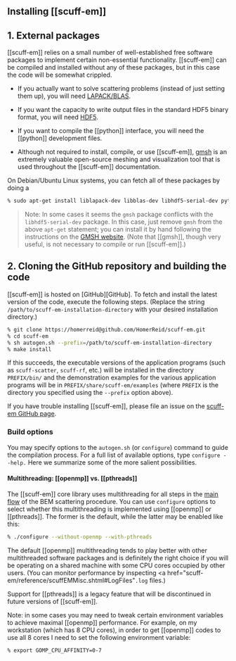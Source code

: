 ## Installing [[scuff-em]]

## 1. External packages

[[scuff-em]] relies on a small number of well-established free 
software packages to implement certain non-essential functionality. 
[[scuff-em]] can be compiled and installed without any of these packages, 
but in this case the code will be somewhat crippled.

+ If you actually want to solve scattering problems (instead of 
  just setting them up), you will need
  [LAPACK/BLAS](http://www.netlib.org/lapack).

+ If you want the capacity to write output files in the 
  standard HDF5 binary format, you will need
  [HDF5](http://www.hdfgroup.org/HDF5).

+ If you want to compile the [[python]] interface, you will need the
  [[python]] development files.

+ Although not required to install, compile, or use
  [[scuff-em]],
  [<span class="SC">gmsh</span>](http://geuz.org/gmsh)
  is an extremely valuable open-source meshing and visualization
  tool that is used throughout the
  [[scuff-em]] documentation.

On Debian/Ubuntu Linux systems, you can fetch all of these packages by doing a 

````bash
% sudo apt-get install liblapack-dev libblas-dev libhdf5-serial-dev python-dev gmsh
````

> Note: In some cases it seems the ``gmsh`` package conflicts with 
> the ``libhdf5-serial-dev`` package. In this case, just 
> remove ``gmsh`` from the above ``apt-get`` statement; you can 
> install it by hand following the instructions
> on the [GMSH website](http://geuz.org/gmsh).
> (Note that [[gmsh]], though very useful, 
> is not necessary to compile or run [[scuff-em]].)

## 2. Cloning the GitHub repository and building the code

[[scuff-em]] is hosted on [GitHub][GitHub].
To fetch and install the latest version of the 
code, execute the following steps. (Replace the string
``/path/to/scuff-em-installation-directory``
with your desired installation directory.)

````bash
% git clone https://homerreid@github.com/HomerReid/scuff-em.git
% cd scuff-em
% sh autogen.sh --prefix=/path/to/scuff-em-installation-directory
% make install
````

If this succeeds, the executable versions of the application
programs (such as ``scuff-scatter``, ``scuff-rf``, etc.) will be 
installed in the directory ``PREFIX/bin/`` 
and the demonstration examples for the various application programs 
will be in ``PREFIX/share/scuff-em/examples``
(where ``PREFIX`` is the directory you specified using the 
``--prefix`` option above).

If you have trouble installing [[scuff-em]],
please file an issue on the 
[<span class="SC">scuff-em</span> GitHub page](GitHub).

### Build options

You may specify options to the ``autogen.sh``
(or ``configure``) command to guide the compilation process. 
For a full list of available options,
type ``configure --help.`` Here we summarize some of the
more salient possibilities.

<a name="Threading"></a>
#### Multithreading: [[openmp]] vs. [[pthreads]] 

The [[scuff-em]] core library 
uses multithreading for all steps in the
<a href="scuff-em/libscuff/MainFlow.shtml">main flow</a> of
the BEM scattering procedure. You can use ``configure``
options to select whether this multithreading is implemented
using [[openmp]] or [[pthreads]]. The former is the default,
while the latter may be enabled like this:

````bash
% ./configure --without-openmp --with-pthreads
````

The default [[openmp]]
multithreading tends to play better with other multithreaded 
software packages and is definitely the right choice if you 
will be operating on a shared machine with some CPU cores 
occupied by other users. 
(You can monitor performance by inspecting
<a href="scuff-em/reference/scuffEMMisc.shtml#LogFiles"``.log`` files.</a>)

Support for [[pthreads]]
is a legacy feature that will be discontinued in future versions of 
[[scuff-em]].

Note: in some cases you may need to tweak certain environment 
variables to achieve maximal 
[[openmp]] performance.
For example, on my workstation (which has 8 CPU cores),
in order to get [[openmp]] codes
to use all 8 cores I need to set the following environment
variable:

````bash
% export GOMP_CPU_AFFINITY=0-7
````
